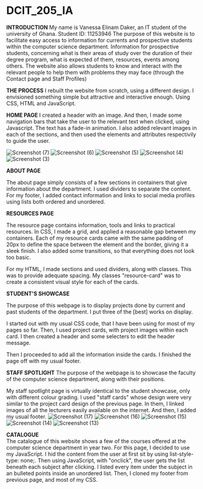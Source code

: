 # DCIT_205_IA
**INTRODUCTION**
My name is Vanessa Elinam Daker, an IT student of the university of Ghana.
Student ID: 11253946
The purpose of this website is to facilitate easy access to information for currents and prospective students within the computer science department.
Information for prospective students, concerning what is their areas of study over the duration of their degree program, what is expected of them, resources, events among others.
The website also allows students to know and interact with the relevant people to help them with problems they may face (through the Contact page and Staff Profiles)

**THE PROCESS**
I rebuilt the website from scratch, using a different design. I envisioned something simple but attractive and interactive enough.
Using CSS, HTML and JavaScript.

**HOME PAGE**
 I created a header with an image. And then, I made some navigation bars that take the user to the relevant text when clicked, using Javascript. The text has a fade-in animation. 
 I also added relevant images in each of the sections, and then used the <a><href> elements and attributes respectivily to guide the user.

![Screenshot (7)](https://github.com/dakerv/11253946_DCIT205/assets/152215153/43edd338-b327-4545-a049-5028f067e813)
![Screenshot (6)](https://github.com/dakerv/11253946_DCIT205/assets/152215153/32bdc8fd-a802-48b7-87f3-e784f7cf8908)
![Screenshot (5)](https://github.com/dakerv/11253946_DCIT205/assets/152215153/7d14f011-d138-4873-b2b4-6ae6105d665c)
![Screenshot (4)](https://github.com/dakerv/11253946_DCIT205/assets/152215153/0d125c47-2764-4c09-907e-bc2513b9e69c)
![Screenshot (3)](https://github.com/dakerv/11253946_DCIT205/assets/152215153/ed5afde7-1983-49e6-8bf0-be389b367823)


 

**ABOUT PAGE**

The about page simply consists of a few sections in containers that give information about the department. I used dividers to separate the content.
For my footer, I added contact information and links to social media profiles using lists both ordered and unordered. 

**RESOURCES PAGE**

The resource page contains information, tools and links to practical resources. In CSS, I made a grid, and applied a reasonable gap between my containers.
Each of my resource cards came with the same padding of 20px to define the space between the element and the border, giving it a sleek finish. I also added some transitions, so that everything does not look too basic.

For my HTML, I made sections and used dividers, along with classes. This was to provide adequate spacing. My classes "resource-card" was to create a consistent visual style for each of the cards.

**STUDENT'S SHOWCASE**

The purpose of this webpage is to display projects done by current and past students of the department. I put three of the [best] works on display.

I started out with my usual CSS code, that I have been using for most of my pages so far. Then, I used project cards, with project images within each card. I then created a header and some selecters to edit the header message.

Then I proceeded to add all the information inside the cards. I finished the page off with my usual footer.

**STAFF SPOTLIGHT**
The purpose of the webpage is to showcase the faculty of the computer science department, along with their positions.  

My staff spotlight page is virtually identical to the student showcase, only with different colour grading. I used "staff cards" whose design were very similar to the project card design of the previous page. In them, I linked images of all the lecturers easily available on the internet. And then, I added my usual footer.
![Screenshot (17)](https://github.com/dakerv/11253946_DCIT205/assets/152215153/f4ccf414-da42-4982-84c8-e62aa6be32e2)
![Screenshot (16)](https://github.com/dakerv/11253946_DCIT205/assets/152215153/e6044106-6e0c-40bc-b828-9f850a0368d6)
![Screenshot (15)](https://github.com/dakerv/11253946_DCIT205/assets/152215153/9a442187-c914-4780-b819-83ec9fff9ceb)
![Screenshot (14)](https://github.com/dakerv/11253946_DCIT205/assets/152215153/0b854913-d2f0-4b72-8541-71ac29ccc35e)
![Screenshot (13)](https://github.com/dakerv/11253946_DCIT205/assets/152215153/59a247ec-4bb1-4220-b25a-bfd01f7207cb)

**CATALOGUE** </br>
The catalogue of this website shows a few of the courses offered at the computer science department in year two. For this page, I decided to use my JavaScript. I hid the content from the user at first sit by using list-style-type: none;. Then using JavaScript, with "onclick", the user gets the list beneath each subject after clicking. I listed every item under the subject in an bulleted points inside an unordered list. Then, I cloned my footer from previous page, and most of my CSS.

